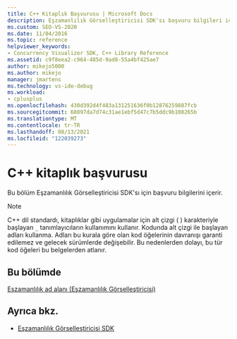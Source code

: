 ```yaml
---
title: C++ Kitaplık Başvurusu | Microsoft Docs
description: Eşzamanlılık Görselleştiricisi SDK'sı başvuru bilgileri için bu bölüme bakın.
ms.custom: SEO-VS-2020
ms.date: 11/04/2016
ms.topic: reference
helpviewer_keywords:
- Concurrency Visualizer SDK, C++ Library Reference
ms.assetid: c9f8eea2-c964-485d-9ad0-55a4bf425ae7
author: mikejo5000
ms.author: mikejo
manager: jmartens
ms.technology: vs-ide-debug
ms.workload:
- cplusplus
ms.openlocfilehash: 430d392d4f483a131251636f0b12876259887fcb
ms.sourcegitcommit: 68897da7d74c31ae1ebf5d47c7b5ddc9b108265b
ms.translationtype: MT
ms.contentlocale: tr-TR
ms.lasthandoff: 08/13/2021
ms.locfileid: "122039273"
---
```

# <a name="c-library-reference"></a>C++ kitaplık başvurusu

Bu bölüm Eşzamanlılık Görselleştiricisi SDK'sı için başvuru bilgilerini içerir.

> [!NOTE]
> C++ dil standardı, kitaplıklar gibi uygulamalar için alt çizgi ( ) karakteriyle başlayan `_` tanımlayıcıların kullanımını kullanır. Kodunda alt çizgi ile başlayan adları kullanma. Adları bu kurala göre olan kod öğelerinin davranışı garanti edilemez ve gelecek sürümlerde değişebilir. Bu nedenlerden dolayı, bu tür kod öğeleri bu belgelerden atlanır.

## <a name="in-this-section"></a>Bu bölümde

[Eşzamanlılık ad alanı (Eşzamanlılık Görselleştiricisi)](../profiling/concurrency-namespace-concurrency-visualizer.md)

## <a name="see-also"></a>Ayrıca bkz.

- [Eşzamanlılık Görselleştiricisi SDK](../profiling/concurrency-visualizer-sdk.md)